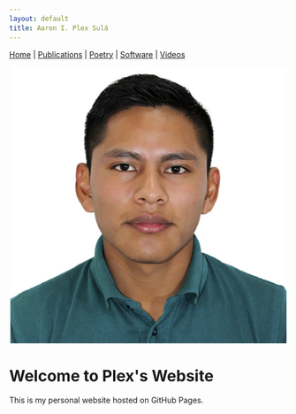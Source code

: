 ```yaml
---
layout: default
title: Aaron I. Plex Sulá
---
```


<nav>
    <a href="index.md">Home</a> |
    <a href="publications.html">Publications</a> |
    <a href="about.md">Poetry</a> |
    <a href="software.md">Software</a> |
    <a href="videos.md">Videos</a>
</nav>

<p align="center">
    <img src="PlexProfile.JPG" alt="" width="500">
</p>

# Welcome to Plex's Website

This is my personal website hosted on GitHub Pages.
